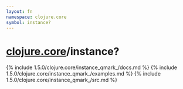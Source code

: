 ```yaml
---
layout: fn
namespace: clojure.core
symbol: instance?
---
```


# [clojure.core](../)/instance?

{% include 1.5.0/clojure.core/instance_qmark_/docs.md %}
{% include 1.5.0/clojure.core/instance_qmark_/examples.md %}
{% include 1.5.0/clojure.core/instance_qmark_/src.md %}

